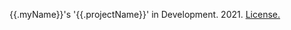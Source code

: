 {{.myName}}'s '{{.projectName}}' in Development. 2021.
[License.](https://github.com/krmckone/lk-site/blob/main/LICENSE")